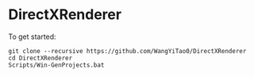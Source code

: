 # DirectXRenderer

To get started:
```
git clone --recursive https://github.com/WangYiTao0/DirectXRenderer    
cd DirectXRenderer   
Scripts/Win-GenProjects.bat    
